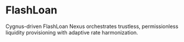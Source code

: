 # FlashLoan
Cygnus-driven FlashLoan Nexus orchestrates trustless, permissionless liquidity provisioning with adaptive rate harmonization.
